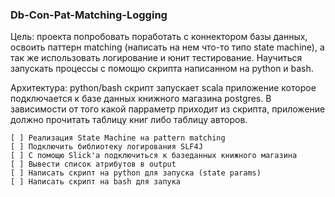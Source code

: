 ### Db-Con-Pat-Matching-Logging
Цель: проекта попробовать поработать с коннектором базы данных,
освоить паттерн matching (написать на нем что-то типо
state machine), а так же использовать логирование и юнит тестирование.
Научиться запускать процессы с помощю скрипта написанном 
на python и bash. 

Архитектура: python/bash скрипт запускает scala приложение которое
подключается к базе данных книжного магазина postgres. В 
зависимости от того какой парраметр приходит из скрипта,
приложение должно прочитать таблицу книг либо таблицу авторов.

    [ ] Реализация State Machine на pattern matching
    [ ] Подключить библиотеку логирования SLF4J
    [ ] С помощю Slick'а подключиться к базеданных книжного магазина
    [ ] Вывести список атрибутов в output
    [ ] Написать скрипт на python для запуска (state params)
    [ ] Написать скрипт на bash для запука
